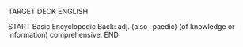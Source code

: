 TARGET DECK
ENGLISH

START
Basic
Encyclopedic
Back: adj. (also -paedic) (of knowledge or information) comprehensive.
END
